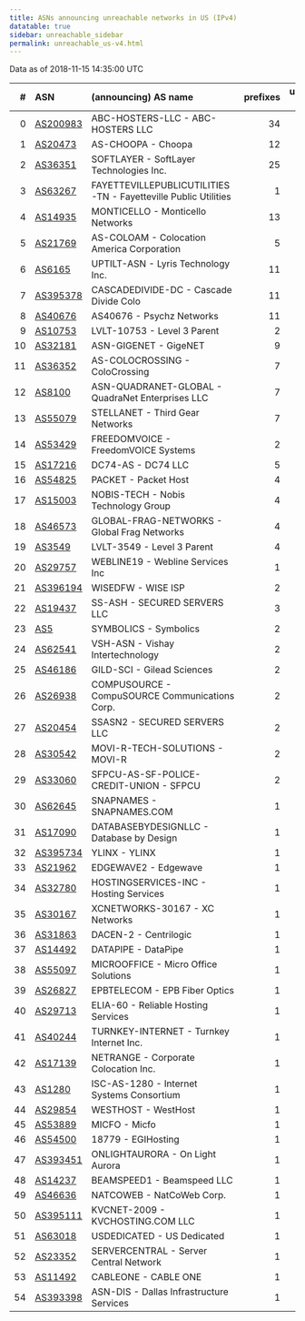 ```yaml
---
title: ASNs announcing unreachable networks in US (IPv4)
datatable: true
sidebar: unreachable_sidebar
permalink: unreachable_us-v4.html
---
```


Data as of 2018-11-15 14:35:00 UTC


<div class="datatable-begin"></div>

|   # | ASN                                      | (announcing) AS name                                           |   prefixes |   unreachable /24s |
|----:|:-----------------------------------------|:---------------------------------------------------------------|-----------:|-------------------:|
|   0 | [AS200983](unreachable_AS200983-v4.html) | ABC-HOSTERS-LLC - ABC-HOSTERS LLC                              |         34 |                 39 |
|   1 | [AS20473](unreachable_AS20473-v4.html)   | AS-CHOOPA - Choopa                                             |         12 |                 26 |
|   2 | [AS36351](unreachable_AS36351-v4.html)   | SOFTLAYER - SoftLayer Technologies Inc.                        |         25 |                 25 |
|   3 | [AS63267](unreachable_AS63267-v4.html)   | FAYETTEVILLEPUBLICUTILITIES-TN - Fayetteville Public Utilities |          1 |                 16 |
|   4 | [AS14935](unreachable_AS14935-v4.html)   | MONTICELLO - Monticello Networks                               |         13 |                 13 |
|   5 | [AS21769](unreachable_AS21769-v4.html)   | AS-COLOAM - Colocation America Corporation                     |          5 |                 13 |
|   6 | [AS6165](unreachable_AS6165-v4.html)     | UPTILT-ASN - Lyris Technology Inc.                             |         11 |                 11 |
|   7 | [AS395378](unreachable_AS395378-v4.html) | CASCADEDIVIDE-DC - Cascade Divide Colo                         |         11 |                 11 |
|   8 | [AS40676](unreachable_AS40676-v4.html)   | AS40676 - Psychz Networks                                      |         11 |                 11 |
|   9 | [AS10753](unreachable_AS10753-v4.html)   | LVLT-10753 - Level 3 Parent                                    |          2 |                  9 |
|  10 | [AS32181](unreachable_AS32181-v4.html)   | ASN-GIGENET - GigeNET                                          |          9 |                  9 |
|  11 | [AS36352](unreachable_AS36352-v4.html)   | AS-COLOCROSSING - ColoCrossing                                 |          7 |                  7 |
|  12 | [AS8100](unreachable_AS8100-v4.html)     | ASN-QUADRANET-GLOBAL - QuadraNet Enterprises LLC               |          7 |                  7 |
|  13 | [AS55079](unreachable_AS55079-v4.html)   | STELLANET - Third Gear Networks                                |          7 |                  7 |
|  14 | [AS53429](unreachable_AS53429-v4.html)   | FREEDOMVOICE - FreedomVOICE Systems                            |          2 |                  5 |
|  15 | [AS17216](unreachable_AS17216-v4.html)   | DC74-AS - DC74 LLC                                             |          5 |                  5 |
|  16 | [AS54825](unreachable_AS54825-v4.html)   | PACKET - Packet Host                                           |          4 |                  4 |
|  17 | [AS15003](unreachable_AS15003-v4.html)   | NOBIS-TECH - Nobis Technology Group                            |          4 |                  4 |
|  18 | [AS46573](unreachable_AS46573-v4.html)   | GLOBAL-FRAG-NETWORKS - Global Frag Networks                    |          4 |                  4 |
|  19 | [AS3549](unreachable_AS3549-v4.html)     | LVLT-3549 - Level 3 Parent                                     |          4 |                  4 |
|  20 | [AS29757](unreachable_AS29757-v4.html)   | WEBLINE19 - Webline Services Inc                               |          1 |                  4 |
|  21 | [AS396194](unreachable_AS396194-v4.html) | WISEDFW - WISE ISP                                             |          2 |                  3 |
|  22 | [AS19437](unreachable_AS19437-v4.html)   | SS-ASH - SECURED SERVERS LLC                                   |          3 |                  3 |
|  23 | [AS5](unreachable_AS5-v4.html)           | SYMBOLICS - Symbolics                                          |          2 |                  2 |
|  24 | [AS62541](unreachable_AS62541-v4.html)   | VSH-ASN - Vishay Intertechnology                               |          2 |                  2 |
|  25 | [AS46186](unreachable_AS46186-v4.html)   | GILD-SCI - Gilead Sciences                                     |          2 |                  2 |
|  26 | [AS26938](unreachable_AS26938-v4.html)   | COMPUSOURCE - CompuSOURCE Communications Corp.                 |          2 |                  2 |
|  27 | [AS20454](unreachable_AS20454-v4.html)   | SSASN2 - SECURED SERVERS LLC                                   |          2 |                  2 |
|  28 | [AS30542](unreachable_AS30542-v4.html)   | MOVI-R-TECH-SOLUTIONS - MOVI-R                                 |          2 |                  2 |
|  29 | [AS33060](unreachable_AS33060-v4.html)   | SFPCU-AS-SF-POLICE-CREDIT-UNION - SFPCU                        |          2 |                  2 |
|  30 | [AS62645](unreachable_AS62645-v4.html)   | SNAPNAMES - SNAPNAMES.COM                                      |          1 |                  2 |
|  31 | [AS17090](unreachable_AS17090-v4.html)   | DATABASEBYDESIGNLLC - Database by Design                       |          1 |                  1 |
|  32 | [AS395734](unreachable_AS395734-v4.html) | YLINX - YLINX                                                  |          1 |                  1 |
|  33 | [AS21962](unreachable_AS21962-v4.html)   | EDGEWAVE2 - Edgewave                                           |          1 |                  1 |
|  34 | [AS32780](unreachable_AS32780-v4.html)   | HOSTINGSERVICES-INC - Hosting Services                         |          1 |                  1 |
|  35 | [AS30167](unreachable_AS30167-v4.html)   | XCNETWORKS-30167 - XC Networks                                 |          1 |                  1 |
|  36 | [AS31863](unreachable_AS31863-v4.html)   | DACEN-2 - Centrilogic                                          |          1 |                  1 |
|  37 | [AS14492](unreachable_AS14492-v4.html)   | DATAPIPE - DataPipe                                            |          1 |                  1 |
|  38 | [AS55097](unreachable_AS55097-v4.html)   | MICROOFFICE - Micro Office Solutions                           |          1 |                  1 |
|  39 | [AS26827](unreachable_AS26827-v4.html)   | EPBTELECOM - EPB Fiber Optics                                  |          1 |                  1 |
|  40 | [AS29713](unreachable_AS29713-v4.html)   | ELIA-60 - Reliable Hosting Services                            |          1 |                  1 |
|  41 | [AS40244](unreachable_AS40244-v4.html)   | TURNKEY-INTERNET - Turnkey Internet Inc.                       |          1 |                  1 |
|  42 | [AS17139](unreachable_AS17139-v4.html)   | NETRANGE - Corporate Colocation Inc.                           |          1 |                  1 |
|  43 | [AS1280](unreachable_AS1280-v4.html)     | ISC-AS-1280 - Internet Systems Consortium                      |          1 |                  1 |
|  44 | [AS29854](unreachable_AS29854-v4.html)   | WESTHOST - WestHost                                            |          1 |                  1 |
|  45 | [AS53889](unreachable_AS53889-v4.html)   | MICFO - Micfo                                                  |          1 |                  1 |
|  46 | [AS54500](unreachable_AS54500-v4.html)   | 18779 - EGIHosting                                             |          1 |                  1 |
|  47 | [AS393451](unreachable_AS393451-v4.html) | ONLIGHTAURORA - On Light Aurora                                |          1 |                  1 |
|  48 | [AS14237](unreachable_AS14237-v4.html)   | BEAMSPEED1 - Beamspeed LLC                                     |          1 |                  1 |
|  49 | [AS46636](unreachable_AS46636-v4.html)   | NATCOWEB - NatCoWeb Corp.                                      |          1 |                  1 |
|  50 | [AS395111](unreachable_AS395111-v4.html) | KVCNET-2009 - KVCHOSTING.COM LLC                               |          1 |                  1 |
|  51 | [AS63018](unreachable_AS63018-v4.html)   | USDEDICATED - US Dedicated                                     |          1 |                  1 |
|  52 | [AS23352](unreachable_AS23352-v4.html)   | SERVERCENTRAL - Server Central Network                         |          1 |                  1 |
|  53 | [AS11492](unreachable_AS11492-v4.html)   | CABLEONE - CABLE ONE                                           |          1 |                  1 |
|  54 | [AS393398](unreachable_AS393398-v4.html) | ASN-DIS - Dallas Infrastructure Services                       |          1 |                  1 |

<div class="datatable-end"></div>